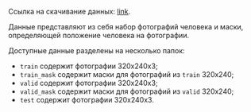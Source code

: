 Ссылка на скачивание данных: [link](https://yadi.sk/d/lSkJ25yjP0t8tQ).

Данные представляют из себя набор фотографий человека и маски, определяющей положение человека на фотографии.

Доступные данные разделены на несколько папок:  
- `train` содержит фотографии 320x240x3;  
- `train_mask` содержит маски для фотографий из `train` 320x240;  
- `valid` содержит фотографии 320x240x3;  
- `valid_mask` содержит маски для фотографий из `valid` 320x240;  
- `test` содержит фотографии 320x240x3.